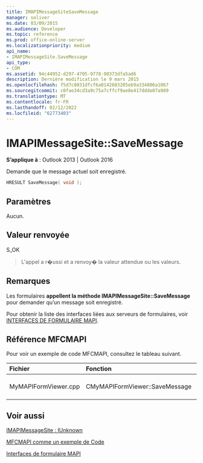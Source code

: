 ```yaml
---
title: IMAPIMessageSiteSaveMessage
manager: soliver
ms.date: 03/09/2015
ms.audience: Developer
ms.topic: reference
ms.prod: office-online-server
ms.localizationpriority: medium
api_name:
- IMAPIMessageSite.SaveMessage
api_type:
- COM
ms.assetid: 94c44952-d297-4705-9778-90373dfa5ad6
description: Dernière modification le 9 mars 2015
ms.openlocfilehash: f5d7c8031dfcf6a0142603205eb9a334806a1067
ms.sourcegitcommit: c0fae34cd3a9c75a7cffcf9ae8e417ddde07a989
ms.translationtype: MT
ms.contentlocale: fr-FR
ms.lasthandoff: 02/12/2022
ms.locfileid: "62773403"
---
```

# <a name="imapimessagesitesavemessage"></a>IMAPIMessageSite::SaveMessage

  
  
**S’applique à** : Outlook 2013 | Outlook 2016 
  
Demande que le message actuel soit enregistré.
  
```cpp
HRESULT SaveMessage( void );
```

## <a name="parameters"></a>Paramètres

Aucun.
  
## <a name="return-value"></a>Valeur renvoyée

S_OK 
  
> L'appel a r�ussi et a renvoy� la valeur attendue ou les valeurs. 
    
## <a name="remarks"></a>Remarques

Les formulaires **appellent la méthode IMAPIMessageSite::SaveMessage** pour demander qu’un message soit enregistré. 
  
Pour obtenir la liste des interfaces liées aux serveurs de formulaires, voir [INTERFACES DE FORMULAIRE MAPI](mapi-form-interfaces.md).
  
## <a name="mfcmapi-reference"></a>Référence MFCMAPI

Pour voir un exemple de code MFCMAPI, consultez le tableau suivant.
  
|**Fichier**|**Fonction**|**Commentaire**|
|:-----|:-----|:-----|
|MyMAPIFormViewer.cpp  <br/> |CMyMAPIFormViewer::SaveMessage  <br/> |MFCMAPI utilise la **méthode IMAPIMessageSite::SaveMessage** pour enregistrer le message. |
   
## <a name="see-also"></a>Voir aussi



[IMAPIMessageSite : IUnknown](imapimessagesiteiunknown.md)


[MFCMAPI comme un exemple de Code](mfcmapi-as-a-code-sample.md)
  
[Interfaces de formulaire MAPI](mapi-form-interfaces.md)

